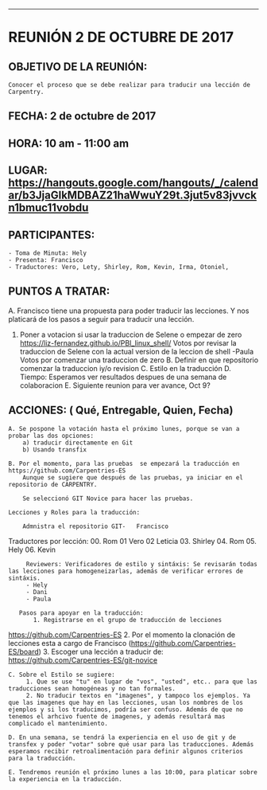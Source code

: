 --------------------------------------------------------------------------------------------------------------------------
# REUNIÓN 2 DE OCTUBRE DE 2017

## OBJETIVO DE LA REUNIÓN: 
    Conocer el proceso que se debe realizar para traducir una lección de Carpentry.
    
## FECHA: 2 de octubre de 2017

## HORA: 10 am - 11:00 am 

## LUGAR: https://hangouts.google.com/hangouts/_/calendar/b3JjaGlkMDBAZ21haWwuY29t.3jut5v83jvvckn1bmuc11vobdu

## PARTICIPANTES: 
    - Toma de Minuta: Hely
    - Presenta: Francisco
    - Traductores: Vero, Lety, Shirley, Rom, Kevin, Irma, Otoniel, 
 
## PUNTOS A TRATAR:
    
   A. Francisco tiene una propuesta para poder traducir las lecciones. Y nos platicará de los pasos a seguir para traducir una lección.
   1. Poner a votacion si usar la traduccion de Selene o empezar de zero
https://liz-fernandez.github.io/PBI_linux_shell/
Votos por revisar la traduccion de Selene con la actual version de la leccion de shell
-Paula
Votos por comenzar una traduccion de zero
   B. Definir en que repositorio comenzar la traduccion iy/o revision
   C. Estilo en la traducción
   D. Tiempo: Esperamos ver resultados despues de una semana de colaboracion
   E. Siguiente reunion para ver avance, Oct 9?
   
## ACCIONES:  ( Qué, Entregable, Quien, Fecha)

    A. Se pospone la votación hasta el próximo lunes, porque se van a probar las dos opciones: 
        a) traducir directamente en Git
        b) Usando transfix
        
    B. Por el momento, para las pruebas  se empezará la traducción en https://github.com/Carpentries-ES
        Aunque se sugiere que después de las pruebas, ya iniciar en el repositorio de CARPENTRY.
        
        Se seleccionó GIT Novice para hacer las pruebas.
        
    Lecciones y Roles para la traducción:
        
        Admnistra el repositorio GIT-   Francisco
        
  Traductores por lección: 
         00. Rom
         01  Vero
         02  Leticia
         03. Shirley
         04. Rom
         05. Hely
         06. Kevin
         
         Reviewers: Verificadores de estilo y sintáxis: Se revisarán todas las lecciones para homogeneizarlas, además de verificar errores de sintáxis.
         - Hely 
         - Dani
         - Paula
   
       Pasos para apoyar en la traducción:
           1. Registrarse en el grupo de traducción de lecciones 
   https://github.com/Carpentries-ES
2. Por el momento la clonación de lecciones esta a cargo de Francisco  (https://github.com/Carpentries-ES/board)
3. Escoger una lección a traducir de:  https://github.com/Carpentries-ES/git-novice
    
        
    C. Sobre el Estilo se sugiere:
         1. Que se use "tu" en lugar de "vos", "usted", etc.. para que las traducciones sean homogéneas y no tan formales.
         2. No traducir textos en "imagenes", y tampoco los ejemplos. Ya que las imagenes que hay en las lecciones, usan los nombres de los ejemplos y si los traducimos, podría ser confuso. Además de que no tenemos el arhcivo fuente de imagenes, y además resultará mas complicado el mantenimiento.
    
    D. En una semana, se tendrá la experiencia en el uso de git y de transfex y poder "votar" sobre qué usar para las traducciones. Además esperamos recibir retroalimentación para definir algunos criterios para la traducción.
    
    E. Tendremos reunión el próximo lunes a las 10:00, para platicar sobre la experiencia en la traducción.
